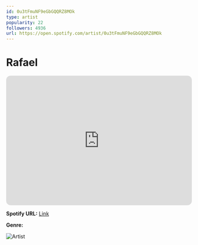 ```yaml
---
id: 0u3tFmuNF9eGbGQQRZ8MOk
type: artist
popularity: 22
followers: 4936
url: https://open.spotify.com/artist/0u3tFmuNF9eGbGQQRZ8MOk
---
```

# Rafael

<iframe style="border-radius:12px" src="https://open.spotify.com/embed/artist/0u3tFmuNF9eGbGQQRZ8MOk" width="100%" height="352" frameBorder="0" allowfullscreen="" allow="autoplay; clipboard-write; encrypted-media; fullscreen; picture-in-picture" loading="lazy"></iframe>

**Spotify URL:** [Link](https://open.spotify.com/artist/0u3tFmuNF9eGbGQQRZ8MOk)

**Genre:** 

![Artist](https://i.scdn.co/image/ab6761610000e5ebe965febd8e013fcc9c26b64f)

